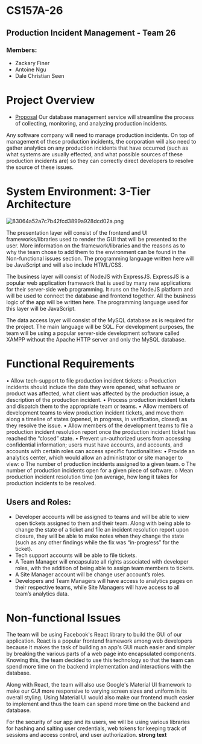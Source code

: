 # CS157A-26
## **Production Incident Management - Team 26**
### Members:
* Zackary Finer
* Antoine Ngu
* Dale Christian Seen

# Project Overview
* [Proposal](https://docs.google.com/document/d/1IcwN95EiWhgI9mjhy-N-dl5jltKNnzZ_7_KFy-NgPNA/edit)
Our database management service will streamline the process of collecting, monitoring, and analyzing production incidents.

Any software company will need to manage production incidents. On top of management of these production incidents, the corporation will also need to gather analytics on any production incidents that have occurred (such as what systems are usually effected, and what possible sources of these production incidents are) so they can correctly direct developers to resolve the source of these issues.

# System Environment: 3-Tier Architecture

![83064a52a7c7b42fcd3899a928dcd02a.png](:/01988e3dd53c497aa0cf61b100e623fe)

The presentation layer will consist of the frontend and UI frameworks/libraries used to render the GUI that will be presented to the user. More information on the framework/libraries and the reasons as to why the team chose to add them to the environment can be found in the Non-functional issues section. The programming language written here will be JavaScript and will also include HTML/CSS.

The business layer will consist of NodeJS with ExpressJS. ExpressJS is a popular web application framework that is used by many new applications for their server-side web programming. It runs on the NodeJS platform and will be used to connect the database and frontend together. All the business logic of the app will be written here. The programming language used for this layer will be JavaScript.

The data access layer will consist of the MySQL database as is required for the project. The main language will be SQL. For development purposes, the team will be using a popular server-side development software called XAMPP without the Apache HTTP server and only the MySQL database.  

# Functional Requirements
•	Allow tech-support to file production incident tickets:
o	Production incidents should include the date they were opened, what software or product was affected, what client was affected by the production issue, a description of the production incident.
•	Process production incident tickets and dispatch them to the appropriate team or teams.
•	Allow members of development teams to view production incident tickets, and move them along a timeline of states (opened, in progress, in verification, closed) as they resolve the issue.
•	Allow members of the development teams to file a production incident resolution report once the production incident ticket has reached the “closed” state.
•	Prevent un-authorized users from accessing confidential information; users must have accounts, and accounts, and accounts with certain roles can access specific functionalities:
•	Provide an analytics center, which would allow an administrator or site manager to view:
o	The number of production incidents assigned to a given team.
o	The number of production incidents open for a given piece of software.
o	Mean production incident resolution time (on average, how long it takes for production incidents to be resolved.

## Users and Roles:
- Developer accounts will be assigned to teams and will be able to view open tickets assigned to them and their team. Along with being able to change the state of a ticket and file an incident resolution report upon closure, they will be able to make notes when they change the state (such as any other findings while the fix was “in-progress” for the ticket).
- Tech support accounts will be able to file tickets.
- A Team Manager will encapsulate all rights associated with developer roles, with the addition of being able to assign team members to tickets.
- A Site Manager account will be change user account’s roles.
- Developers and Team Managers will have access to analytics pages on their respective teams, while Site Managers will have access to all team’s analytics data.

# Non-functional Issues
The team will be using Facebook's React library to build the GUI of our application. React is a popular frontend framework among web developers because it makes the task of building an app's GUI much easier and simpler by breaking the various parts of a web page into encapsulated components. Knowing this, the team decided to use this technology so that the team can spend more time on the backend implementation and interactions with the database.

Along with React, the team will also use Google's Material UI framework to make our GUI more responsive to varying screen sizes and uniform in its overall styling. Using Material UI would also make our frontend much easier to implement and thus the team can spend more time on the backend and database.

For the security of our app and its users, we will be using various libraries for hashing and salting user credentials, web tokens for keeping track of sessions and access control, and user authorization. **strong text**


